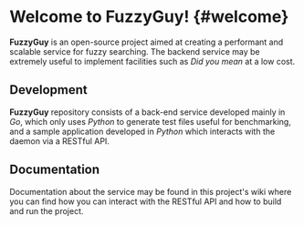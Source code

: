 Welcome to FuzzyGuy!	{#welcome}
=====================

**FuzzyGuy** is an open-source project aimed at creating a performant and
scalable service for fuzzy searching. The backend service may be extremely
useful to implement facilities such as *Did you mean* at a low cost.

Development
---------
**FuzzyGuy** repository consists of a back-end service developed mainly in *Go*,
which only uses *Python* to generate test files useful for benchmarking,
and a sample application developed in *Python* which interacts with the daemon
via a RESTful API.

Documentation
---------
Documentation about the service may be found in this project's wiki where you
can find how you can interact with the RESTful API and how to build and
run the project.
